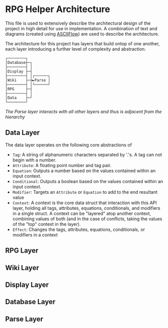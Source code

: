 # RPG Helper Architecture
This file is used to extensively describe the architectural design of the project in high detail for use in implementation. A combination of text and diagrams (created using [ASCIIFlow](https://asciiflow.com/)) are used to describe the architecture.

The architecture for this project has layers that build ontop of one another, each layer introducing a further level of complexity and abstraction.

```
┌────────┐          
│Database┼─┐        
├────────┤ │        
│Display ├─┤        
├────────┤ │┌──────┐
│Wiki    ├─┼►Parse │
├────────┤ │└──────┘
│RPG     ├─┤        
├────────┤ │        
│Data    ├─┘        
└────────┘          
```

*The Parse layer interacts with all other layers and thus is adjacent from the hierarchy*

## Data Layer
The data layer operates on the following core abstractions of
- `Tag`: A string of alphanumeric characters separated by '.'s. A tag can not begin with a number. 
- `Attribute`: A floating point number and tag pair.
- `Equation`: Outputs a number based on the values contained within an input context.
- `Conditional`: Outputs a boolean based on the values contained within an input context.
- `Modifier`: Targets an `Attribute` or `Equation` to add to the end resultant value
- `Context`: A context is the core data struct that interaction with this API layer, holding all tags, attributes, equations, conditionals, and modifiers in a single struct. A context can be "layered" atop another context, combining values of both (and in the case of conflicts, taking the values of the "top" context in the layer).
- `Effect`: Changes the tags, attributes, equations, conditionals, or modifiers in a context

## RPG Layer

## Wiki Layer

## Display Layer

## Database Layer

## Parse Layer